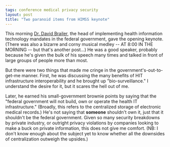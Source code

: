 ```yaml
---
tags: conference medical privacy security
layout: post
title: "Two paranoid items from HIMSS keynote"
---
```




<p>This morning <a href="http://www.hhs.gov/healthit/bios.html">Dr. David Brailer</a>, the head of implementing health information technology mandates in the federal government, gave the opening keynote. (There was also a bizarre and corny musical medley -- AT 8:00 IN THE MORNING -- but that's another post...) He was a good speaker, probably because he's given the bulk of his speech many times and talked in front of large groups of people more than most.</p>

<p>But there were two things that made me cringe in the government's-out-to-get-me manner. First, he was discussing the many benefits of HIT infrastructure interoperability and he brought up "bio-surveillance." I understand the desire for it, but it scares the hell out of me.</p>

<p>Later, he earned his small-government brownie points by saying that the "federal government will not build, own or operate the health IT infrastructure." (Broadly, this refers to the centralized storage of electronic medical records.) He's not saying that <b>someone</b> shouldn't own it, just that it shouldn't be the federal government. Given so many security breakdowns by private industry, or outright privacy violations by companies looking to make a buck on private information, this does not give me comfort. (NB: I don't know enough about the subject yet to know whether all the downsides of centralization outweigh the upsides.)</p>


